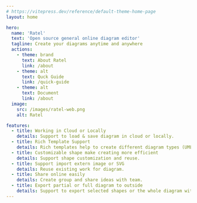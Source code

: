 ```yaml
---
# https://vitepress.dev/reference/default-theme-home-page
layout: home

hero:
  name: 'Ratel'
  text: 'Open source general online diagram editor'
  tagline: Create your diagrams anytime and anywhere
  actions:
    - theme: brand
      text: About Ratel
      link: /about
    - theme: alt
      text: Quck Guide
      link: /quick-guide
    - theme: alt
      text: Document
      link: /about
  image:
    src: /images/ratel-web.png
    alt: Ratel

features:
  - title: Working in Cloud or Locally
    details: Support to load & save diagram in cloud or locally.
  - title: Rich Template Support
    details: Rich templates help to create different diagram types (UML, Workflow etc.).
  - title: Customizable shape make creating more efficient
    details: Support shape customization and reuse.
  - title: Support import extern image or SVG
    details: Reuse existing work for diagram.
  - title: Share online easily
    details: Create group and share ideas with team.
  - title: Export partial or full diagram to outside
    details: Support to export selected shapes or the whole diagram with different format, such as SVG, PNG or others.
---
```

